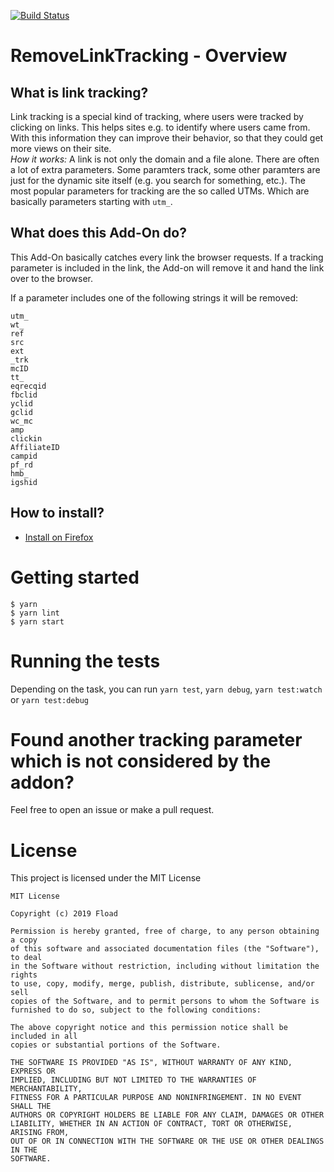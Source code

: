 [![Build Status](https://travis-ci.com/Fload2000/RemoveLinkTracking.svg?branch=master)](https://travis-ci.com/Fload2000/RemoveLinkTracking)
# RemoveLinkTracking - Overview

## What is link tracking?
Link tracking is a special kind of tracking, where users were tracked by clicking on links.
This helps sites e.g. to identify where users came from. With this information they can improve their behavior, 
so that they could get more views on their site.  
*How it works:*
A link is not only the domain and a file alone. There are often a lot of extra parameters. Some paramters track, some 
other paramters are just for the dynamic site itself (e.g. you search for something, etc.). The most popular parameters
for tracking are the so called UTMs. Which are basically parameters starting with `utm_`. 

## What does this Add-On do?

This Add-On basically catches every link the browser requests. If a tracking parameter is included in the link, the Add-on will remove it and hand the link over to the browser.  
  
If a parameter includes one of the following strings it will be removed:
```
utm_
wt_
ref
src
ext
_trk
mcID
tt_
eqrecqid
fbclid
yclid
gclid
wc_mc
amp
clickin
AffiliateID
campid
pf_rd
hmb_
igshid
```

## How to install?

- [Install on Firefox](https://addons.mozilla.org/de/firefox/addon/remove-link-tracking/)


# Getting started

```shell
$ yarn
$ yarn lint
$ yarn start
```

# Running the tests

Depending on the task, you can run `yarn test`, `yarn debug`, `yarn test:watch` or `yarn test:debug`

# Found another tracking parameter which is not considered by the addon?

Feel free to open an issue or make a pull request.

# License

This project is licensed under the MIT License

```
MIT License

Copyright (c) 2019 Fload

Permission is hereby granted, free of charge, to any person obtaining a copy
of this software and associated documentation files (the "Software"), to deal
in the Software without restriction, including without limitation the rights
to use, copy, modify, merge, publish, distribute, sublicense, and/or sell
copies of the Software, and to permit persons to whom the Software is
furnished to do so, subject to the following conditions:

The above copyright notice and this permission notice shall be included in all
copies or substantial portions of the Software.

THE SOFTWARE IS PROVIDED "AS IS", WITHOUT WARRANTY OF ANY KIND, EXPRESS OR
IMPLIED, INCLUDING BUT NOT LIMITED TO THE WARRANTIES OF MERCHANTABILITY,
FITNESS FOR A PARTICULAR PURPOSE AND NONINFRINGEMENT. IN NO EVENT SHALL THE
AUTHORS OR COPYRIGHT HOLDERS BE LIABLE FOR ANY CLAIM, DAMAGES OR OTHER
LIABILITY, WHETHER IN AN ACTION OF CONTRACT, TORT OR OTHERWISE, ARISING FROM,
OUT OF OR IN CONNECTION WITH THE SOFTWARE OR THE USE OR OTHER DEALINGS IN THE
SOFTWARE.
```
